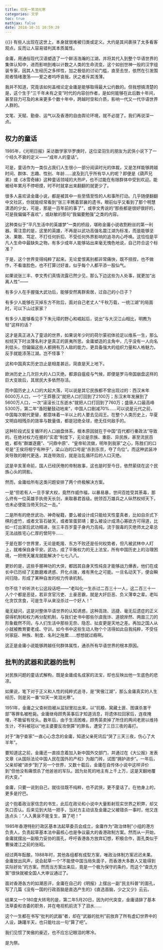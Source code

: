 ```yaml
---
title: 仰天一笑泪光寒
categories: 文学
toc: true
mathjax: false
date: 2018-10-31 10:59:29
---
```

{{<img src="https://ian2.oss-cn-hangzhou.aliyuncs.com/2018-10-31-030051.jpg" alt="">}}
有些人出现在这世上，本身就很难被归类或定义。大约是其间裹挟了太多看客观点，反而让人容易错判其本质属性。

金庸，用通俗现代汉语塑造了一个鲜活浩瀚的江湖，并将其代入到整个华语世界的集体认知中，进而影响到难以计数之人类的生命流变。这个如创世神一般的汉字组装专家，因其人生经历之多样性，加之极低的讨论门槛，直至去世，依然在引发围观者情绪激荡——爱之者呜呼哀哉，厌之者斥其浅薄。

我并不知道，究竟该如何盖棺论定金庸是能够取得最大公约数的。但我想搞清楚的是，这个生于“三千年未有之变”时代的内容创作者，是如何能够在此后数十年间，甚至目力可及的未来更多个数十年中，跨越时空和介质，影响一代又一代华语世界人群的。

文笔、天赋、勤奋、运气以及香港的自由舆论环境，就不必提了。我们再说深一点。

## 权力的童话

1985年，《光明日报》采访数学家华罗庚时，这位梁羽生的朋友为武侠小说下了一个经久不衰的定义——“成年人的童话”。

可是，童话作为一类仅占我们人生很小一部分阅读时光的体裁，又是怎样能够跨越时间、群体、志趣、性别、年龄……波及到几乎所有华人的呢？即便是《葫芦兄弟》或《冰雪奇緣》这种童话领域的大热IP，也不过能在有限群体中受到欢迎。能被经年累月不停咂摸，时不时就拿出来翻翻的就更少了。

很多人喜欢读金庸小说，都是被其中一些至情至性的人和事所打动。几乎随便翻翻中文社区，你就能经常看到“张三丰瞧着郭襄的遗书，眼前似乎又看到了那个明慧潇洒的少女，可是，那是一百年前的事了”，或李文秀说的“那些都是很好很好的，可是我偏偏不喜欢”，或赵敏的那句“我偏要勉强”之类的内容。

这种类似于“平凡生活中的英雄梦”一类的桥段，堪称金庸小说收割粉丝的第一利器。需注意的是，这里的英雄，不再是以武功高强名震江湖为标准，而是能够坚决、果敢、笃定、不打任何折扣、不受任何外界影响的追寻内心呼唤。这恰恰是平凡人生命中最缺失之物，有多少成年人能够站出来毫无愧色地说，自己符合这个标准？

于是，这个世界变得纯粹了起来。无论爱恨离别都非常痛快，既不扭捏，也不做作，不看谁脸色，也不打算讨好谁，似乎每个人都平添一股仙气。

如果说张三丰、李文秀们真情流露已然少见，那么下边这些为人处事，就更加“出离人性”——

有多少人在手握强大武功后，能够安然离群索居，过自己的小日子？

有多少人能够在灭掉东方不败后，面对自己老丈人“千秋万载，一统江湖”的局面时，可以下山过家家？

有多少人能够看见手下朱元璋的野心和崛起后，说出“与大汉江山相比，明教为轻”这样的话？

这才是真正进入了童话的世界，如果说年少时的荷尔蒙初体验足以维系一生，那么权倾天下时淡薄名利才是真正的匪夷所思。金庸塑造的主角中，几乎没有一人向名利低头，但偏偏这些人都拥有万人敌的能力，更具备强大的组织力量和人格魅力，反手就能涤荡江湖。岂不怪事？

这和中国真实历史岂止是相差甚远，简直是天上地下。

欧洲历史上几次巨大的人口灭绝，都源自瘟疫与气候，即便是罗马帝国崩盘这样的巨大变故后，其居民大多依然存活。

而中国历史上人口的大起大落，可以说是其它民族都不曾出现过的：西汉末年6000万人口，一个“王莽篡汉”就把人口打回到了2100万；东汉末年发展到了5600万人口，一次“滚滚长江东逝水”就把人口打回到了760万；盛唐人口最高峰5300万，第二年“渔阳鼙鼓动地来”，中国人口剧减70%……可以说是元代之前，中国每次朝代更替，都意味着一半以上的人要去见阎王。在整个人类历史上，华夏文明自相残杀的效率与数量值，都是冠绝全球，绝无任何敌手的。

这种阶段式反复循环的人口崩盘体系，根本原因就在于中国“百代都行秦政法”导致的。在绝对权力在握的“实君”制度下，无论是宗族、重臣、异民族，甚至流民百姓，都有“群雄逐鹿”、“问鼎中原”、“皇帝轮流做，明年到我家”之心，陈胜们的口号是“王侯将相宁有种乎”，梁山泊的口号是“杀到东京，夺了鸟位”。而这种武装冲突导致的朝代更迭，其连带效应，就是治乱循环后的人口灭绝。

这是辛亥革命前，国人已经厌倦的帝制故事，这也是时至今日，依然萦绕在这个民族心头的阴影。

然而，金庸给所有这类问题安排了两个终极解决方案。

一是“但若有人一旦手掌大权，竟然作威作福，以暴易暴，世间百姓受其荼毒，那么终有一位英雄手执倚天长剑，来取暴君首级。统领百万雄兵之人纵然权倾天下，也未必便能当倚天剑之一击。”

二是所有的绝世武功、神奇秘籍，要么被设计成只能给天性童真者，比如自杀式下棋的虚竹，或者文盲石破天，或者笨蛋郭靖；要么被设计成清心寡欲方可得道，比如一灯出家后武功精进，张三丰百岁童子身内力高纯，流于狠毒的灭绝师太之辈总无法战胜宅心仁厚的曾阿牛……

于是在那个世界里，无论是乾隆、东方不败还是任何权势者，但凡被武林中人盯上，就难保自身平安。武功，成了平衡权力的无上法宝，所有中国历史上的治理困境，一把倚天屠龙就能解决个七七八八。

更妙的是，这些手握神功的大侠，都因其自身天性纯良才能够战力爆表，他们在成长中已历经了无数磨难诱惑、开化点拨，难有黑化之可能。一旦名动天下，便会瞬间归隐，形成了某种自发的权力传承机制。

你不信？听听洪七公这段话吧——“老叫化一生杀过二百三十一人，这二百三十一人个个都是恶徒，若非贪官污吏、土豪恶霸，就是大奸巨恶、负义薄幸之辈。老叫化贪饮贪食，可是生平从来没杀过一个好人！”

毫无疑问，这是对整体华语世界的认知诱惑，这种高效、迅捷、毫无后遗症的正义获得机制和权力再分配机制，与我们史书中那些尔虞我诈、道貌岸然、两面三刀的形象截然不同，与人们生活中那些无奈、隐忍、扯皮更是天地之差。再加之国人从小就被教育要老成、守训，如今书中这些生动人物个个活得如此自我纯粹，不受任何家庭、种族、制度、名利之拖累……想想就过瘾啊。

这正是金庸小说能够跨越任何群体属性，通杀所有华语世界的根本原因。

## 批判的武器和武器的批判

对民族问题的童话式解构，既是金庸成名成家的法宝，却也反映出他一生底色的悲凉。

如果说，笔下对于正义和人性的纯粹式追寻，是“笑傲江湖”，那么金庸真实的人生经历，则是另一番“仰天一笑泪光寒”。

1951年，金庸之父查树勋被从监狱里拉出来，以“抗粮、窝藏土匪、图谋杀害干部”等罪名被枪毙。金庸继母顾秀英事后才知道消息，将遗体拉回家后，连夜掩埋，不敢留有坟头。数年后，由于生活困难，顾秀英卖掉了所住的两间老房以维持生计，不料被冠以“地主婆要反攻倒算”的罪名，遭受了三日三夜的毒打。

对于“海宁查家”一直心心念念的金庸，知道父亲死讯后“哭了三天三夜，伤心了大半年”。

要知道这之前，金庸还一直挂念着加入新中国外交部门，并通过在《大公报》发表文章《从国际法论中国人民在国外的产权》为敲门砖，试图“拥护进步”。一年后，父亲却被“进步”到了另一个世界，又数十载后，金庸在自传体小说中这样评价到“但他没有痛恨杀了他爸爸的军队。因为处死的地主有上千上万，这是天翻地覆的大变。”

金庸，只要一说到自己，就往往既不纯粹，也不武侠，更不童话了。在他身上的，更多是拧巴。

这个抱着政治家信念的书生，此后在政论和小说中大量影射现实世界之积弊，却又矢口否认。后来见到大陆一把手，当对方主动谈及金庸之父被错杀一事时，他又连连点头：“人入黄泉不能复生，算了吧！”

1985年香港特别行政区基本法起草委员会成立，金庸作为“政治体制”小组的港方负责人，负责起草基本法中最核心也是争议最大的香港政制方案。然而从一开始，金庸就摆出一副极力妥协的面孔，呼吁香港各方放弃幻想，积极合作，面孔类似于曹操渡江之前的张昭。

经过两年酝酿，1988年时，其他各组都有成型方案，唯政治体制方案迟迟未果。金庸放出风声，说会起草一个“不能使中国当局失面子，而香港大多数人又能得到实际好处”的方案。然而当方案出来后，竟是一个极为保守的条约，而这个“查氏方案”很快就被全国人大审议通过了。

面对香港各方的如潮恶评，金庸在自己的《明报》上摆出一副“民主科普”的面孔，写了几篇《没有一国的行政首脑是直选产生的》《直选首脑，少之又少》云云。

结果又一个180度大转弯的是，第二年5月20日，因为时代突变，金庸请辞了基本法草委和咨委的职务，并在电视机前流下了泪水……

这个一生都在书写“批判的武器”者，却在“武器的批判”前放弃了所有虚幻世界中的人设，踌躇半天，也只能吐出一句“算了吧”。

我们见惯了笑傲的豪迈，也不应忘记眼泪的寒冷。

是为祭。
